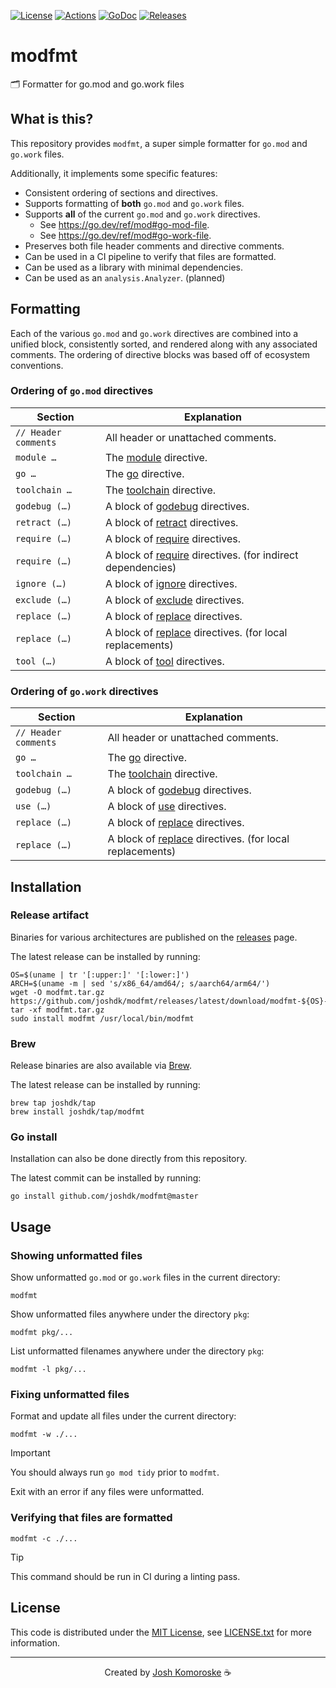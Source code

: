 [![License][license-badge]][license-link]
[![Actions][github-actions-badge]][github-actions-link]
[![GoDoc][godoc-badge]][godoc-link]
[![Releases][github-release-badge]][github-release-link]

# modfmt

🗂️ Formatter for go.mod and go.work files

## What is this?

This repository provides `modfmt`, a super simple formatter for `go.mod` and `go.work` files.

Additionally, it implements some specific features:

- Consistent ordering of sections and directives.
- Supports formatting of **both** `go.mod` and `go.work` files.
- Supports **all** of the current `go.mod` and `go.work` directives.
  - See https://go.dev/ref/mod#go-mod-file.
  - See https://go.dev/ref/mod#go-work-file.
- Preserves both file header comments and directive comments.
- Can be used in a CI pipeline to verify that files are formatted.
- Can be used as a library with minimal dependencies.
- Can be used as an `analysis.Analyzer`. (planned)

## Formatting

Each of the various `go.mod` and `go.work` directives are combined into a unified block, consistently sorted, and rendered along with any associated comments. The ordering of directive blocks was based off of ecosystem conventions.

### Ordering of `go.mod` directives

| Section              | Explanation                                                                                              |
|----------------------|----------------------------------------------------------------------------------------------------------|
| `// Header comments` | All header or unattached comments.                                                                       |
| `module …`           | The [module](https://go.dev/ref/mod#go-mod-file-module) directive.                                       |
| `go …`               | The [go](https://go.dev/ref/mod#go-mod-file-go) directive.                                               |
| `toolchain …`        | The [toolchain](https://go.dev/ref/mod#go-mod-file-toolchain) directive.                                 |
| `godebug (…)`        | A block of [godebug](https://go.dev/ref/mod#go-mod-file-godebug) directives.                             |
| `retract (…)`        | A block of [retract](https://go.dev/ref/mod#go-mod-file-retract) directives.                             |
| `require (…)`        | A block of [require](https://go.dev/ref/mod#go-mod-file-require) directives.                             |
| `require (…)`        | A block of [require](https://go.dev/ref/mod#go-mod-file-require) directives. (for indirect dependencies) |
| `ignore (…)`         | A block of [ignore](https://go.dev/ref/mod#go-mod-file-ignore) directives.                               |
| `exclude (…)`        | A block of [exclude](https://go.dev/ref/mod#go-mod-file-exclude) directives.                             |
| `replace (…)`        | A block of [replace](https://go.dev/ref/mod#go-mod-file-replace) directives.                             |
| `replace (…)`        | A block of [replace](https://go.dev/ref/mod#go-mod-file-replace) directives. (for local replacements)    |
| `tool (…)`           | A block of [tool](https://go.dev/ref/mod#go-mod-file-tool) directives.                                   |

### Ordering of `go.work` directives

| Section              | Explanation                                                                                            |
|----------------------|--------------------------------------------------------------------------------------------------------|
| `// Header comments` | All header or unattached comments.                                                                     |
| `go …`               | The [go](https://go.dev/ref/mod#go-work-file-go) directive.                                            |
| `toolchain …`        | The [toolchain](https://go.dev/ref/mod#go-work-file-toolchain) directive.                              |
| `godebug (…)`        | A block of [godebug](https://go.dev/ref/mod#go-work-file-godebug) directives.                          |
| `use (…)`            | A block of [use](https://go.dev/ref/mod#go-work-file-use) directives.                                  |
| `replace (…)`        | A block of [replace](https://go.dev/ref/mod#go-work-file-replace) directives.                          |
| `replace (…)`        | A block of [replace](https://go.dev/ref/mod#go-work-file-replace) directives. (for local replacements) |

## Installation

### Release artifact

Binaries for various architectures are published on the [releases][github-release-link] page.

The latest release can be installed by running:

```shell
OS=$(uname | tr '[:upper:]' '[:lower:]')
ARCH=$(uname -m | sed 's/x86_64/amd64/; s/aarch64/arm64/')
wget -O modfmt.tar.gz https://github.com/joshdk/modfmt/releases/latest/download/modfmt-${OS}-${ARCH}.tar.gz
tar -xf modfmt.tar.gz
sudo install modfmt /usr/local/bin/modfmt
```

### Brew

Release binaries are also available via [Brew](https://brew.sh).

The latest release can be installed by running:

```shell
brew tap joshdk/tap
brew install joshdk/tap/modfmt
```

### Go install

Installation can also be done directly from this repository.

The latest commit can be installed by running:

```shell
go install github.com/joshdk/modfmt@master
```

## Usage

### Showing unformatted files

Show unformatted `go.mod` or `go.work` files in the current directory:

```shell
modfmt
```

Show unformatted files anywhere under the directory `pkg`:

```shell
modfmt pkg/...
```

List unformatted filenames anywhere under the directory `pkg`:

```shell
modfmt -l pkg/...
```

### Fixing unformatted files

Format and update all files under the current directory:

```shell
modfmt -w ./...
```

> [!IMPORTANT]  
> You should always run `go mod tidy` prior to `modfmt`.

Exit with an error if any files were unformatted.

### Verifying that files are formatted

```shell
modfmt -c ./...
```

> [!TIP]
> This command should be run in CI during a linting pass.

## License

This code is distributed under the [MIT License][license-link], see [LICENSE.txt][license-file] for more information.

---

<p align="center">
  Created by <a href="https://github.com/joshdk">Josh Komoroske</a> ☕
</p>

[github-actions-badge]:  https://github.com/joshdk/modfmt/actions/workflows/build.yaml/badge.svg
[github-actions-link]:   https://github.com/joshdk/modfmt/actions/workflows/build.yaml
[github-release-badge]:  https://img.shields.io/github/release/joshdk/modfmt/all.svg
[github-release-link]:   https://github.com/joshdk/modfmt/releases
[godoc-badge]:           https://pkg.go.dev/badge/github.com/joshdk/modfmt/pkg/modfmt
[godoc-link]:            https://pkg.go.dev//github.com/joshdk/modfmt/pkg/modfmt
[license-badge]:         https://img.shields.io/badge/license-MIT-green.svg
[license-file]:          https://github.com/joshdk/modfmt/blob/master/LICENSE.txt
[license-link]:          https://opensource.org/licenses/MIT
